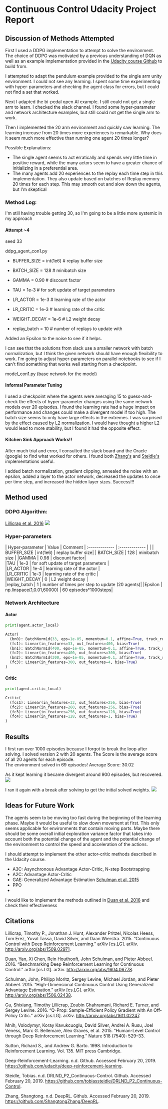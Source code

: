 # Continuous Control Udacity Project Report

## Discussion of Methods Attempted
First I used a DDPG implementation to attempt to solve the environment. The choice of DDPG was motivated by a previous understanding of DQN as well as an example implementation provided in the [Udacity course Github](https://github.com/udacity/deep-reinforcement-learning) to build from.

I attempted to adapt the pendulum example provided to the single arm unity environment. I could not see any learning. I spent some time experimenting with hyper-parameters and checking the agent class for errors, but I could not find a set that worked.

Next I adapted the bi-pedal open AI example. I still could not get a single arm to learn. I checked the slack channel. I found some hyper-parameter and network architecture examples, but still could not get the single arm to work.

Then I implemented the 20 arm environment and quickly saw learning. The learning increase from 20 times more experiences is remarkable. Why does it seem much more effective than running one agent 20 times longer?

Possible Explanations:
* The single agent seems to act erratically and spends very little time in positive reward, while the many actors seem to have a greater chance of initializing in a preferential area.
* The many agents add 20 experiences to the replay each time step in this implementation. They also update based on batches of Replay memory 20 times for each step. This may smooth out and slow down the agents, but I'm skeptical

### Method Log:
I'm still having trouble getting 30, so I'm going to be a little more systemic in my approach
#### Attempt ~4
seed 33

ddpg_agent_con1.py

* BUFFER_SIZE = int(1e6)  # replay buffer size
* BATCH_SIZE = 128        # minibatch size
* GAMMA = 0.90            # discount factor
* TAU = 1e-3              # for soft update of target parameters
* LR_ACTOR = 1e-3         # learning rate of the actor
* LR_CRITIC = 1e-3        # learning rate of the critic
* WEIGHT_DECAY = 1e-6     # L2 weight decay

* replay_batch = 10       # number of replays to update with

Added an Epsilon to the noise to see if it helps.

I can see that the solutions from slack use a smaller network with batch normalization, but I think the given network should have enough flexibility to work. I'm going to adjust hyper-parameters on parallel notebooks to see if I can't find something that works well starting from a checkpoint.

model_con1.py (base network for the model)

#### Informal Parameter Tuning
I used a checkpoint where the agents were averaging 15 to guess-and-check the effects of hyper-parameter changes using the same network models over 20 episodes. I found the learning rate had a huge impact on performance and changes could make a divergent model if too high. The batch size seems to only have large effects in the extremes. I was surprised by the effect caused by L2 normalization. I would have thought a higher L2 would lead to more stability, but I found it had the opposite effect.

#### Kitchen Sink Approach Works!!
After much trial and error, I consulted the slack board and the Oracle (google) to find what worked for others. I found both [Zhang's](https://github.com/ShangtongZhang/DeepRL) and [Steidle's](https://github.com/tobiassteidle/DRLND_P2_Continuous-Control) implementations useful.

I added batch normalization, gradient clipping, annealed the noise with an epsilon, added a layer to the actor network, decreased the updates to once per time step, and increased the hidden layer sizes. Success!!!  
## Method used
### DDPG Algorithm:
[Lillicrap et al. 2016](http://arxiv.org/abs/1509.02971)
![](./images/DDGP_alg.png)

### Hyper-parameters
| Hyper-parameter | Value | Comment
| :------------- | :------------- | |
| BUFFER_SIZE | int(1e6)  | replay buffer size|
| BATCH_SIZE    | 128   | minibatch size    |
|GAMMA | 0.98  | discount factor|        
|TAU | 1e-3  | for soft update of target parameters   |         
|LR_ACTOR | 1e-4 |  learning rate of the actor |      
|LR_CRITIC | 1e-3 | learning rate of the critic |      
|WEIGHT_DECAY | 0  | L2 weight decay |  
|replay_batch | 1   | number of times per step to update (20 agents)|
|Epsilon | np.linspace(1,0.01,60000) | 60 episodes*1000steps|

### Network Architecture
#### Actor
```Python
print(agent.actor_local)

Actor(
  (bn0): BatchNorm1d(33, eps=1e-05, momentum=0.1, affine=True, track_running_stats=True)
  (fc1): Linear(in_features=33, out_features=400, bias=True)
  (bn1): BatchNorm1d(400, eps=1e-05, momentum=0.1, affine=True, track_running_stats=True)
  (fc2): Linear(in_features=400, out_features=300, bias=True)
  (bn2): BatchNorm1d(300, eps=1e-05, momentum=0.1, affine=True, track_running_stats=True)
  (fc3): Linear(in_features=300, out_features=4, bias=True)
)
```
#### Critic
```Python
print(agent.critic_local)

Critic(
  (fcs1): Linear(in_features=33, out_features=256, bias=True)
  (fc2): Linear(in_features=260, out_features=256, bias=True)
  (fc3): Linear(in_features=256, out_features=128, bias=True)
  (fc4): Linear(in_features=128, out_features=1, bias=True)
)
```
## Results
I first ran over 1000 episodes because I forgot to break the loop after solving. I solved version 2 with 20 agents. The Score is the average score of all 20 agents for each episode.
<br>The environment solved in 69 episodes!	Average Score: 30.02

As it kept learning it became divergent around 900 episodes, but recovered. ![](./images/1000_steps.png)

I ran it again with a break after solving to get the initial solved weights.
![](./images/solution.png)

## Ideas for Future Work
The agents seem to be moving too fast during the beginning of the learning phase. Maybe it would be useful to slow down movement at first. This only seems applicable for environments that contain moving parts. Maybe there should be some overall initial exploration variance factor that takes into account both the potential change of the agent and the potential change of the environment to control the speed and acceleration of the actions.  

I should attempt to implement the other actor-critic methods described in the Udacity course.
* A3C: Asynchronous Advantage Actor-Critic, N-step Bootstrapping
* A2C: Advantage Actor-Critic
* GAE: Generalized Advantage Estimation [Schulman et al. 2015](http://arxiv.org/abs/1506.02438)
* PPO
*
I would like to implement the methods outlined in [Duan et al. 2016](http://arxiv.org/abs/1604.06778) and check their effectiveness


## Citations
Lillicrap, Timothy P., Jonathan J. Hunt, Alexander Pritzel, Nicolas Heess, Tom Erez, Yuval Tassa, David Silver, and Daan Wierstra. 2015. “Continuous Control with Deep Reinforcement Learning.” arXiv [cs.LG]. arXiv. http://arxiv.org/abs/1509.02971.

Duan, Yan, Xi Chen, Rein Houthooft, John Schulman, and Pieter Abbeel. 2016. “Benchmarking Deep Reinforcement Learning for Continuous Control.” arXiv [cs.LG]. arXiv. http://arxiv.org/abs/1604.06778.

Schulman, John, Philipp Moritz, Sergey Levine, Michael Jordan, and Pieter Abbeel. 2015. “High-Dimensional Continuous Control Using Generalized Advantage Estimation.” arXiv [cs.LG]. arXiv. http://arxiv.org/abs/1506.02438.

Gu, Shixiang, Timothy Lillicrap, Zoubin Ghahramani, Richard E. Turner, and Sergey Levine. 2016. “Q-Prop: Sample-Efficient Policy Gradient with An Off-Policy Critic.” arXiv [cs.LG]. arXiv. http://arxiv.org/abs/1611.02247.

Mnih, Volodymyr, Koray Kavukcuoglu, David Silver, Andrei A. Rusu, Joel Veness, Marc G. Bellemare, Alex Graves, et al. 2015. “Human-Level Control through Deep Reinforcement Learning.” Nature 518 (7540): 529–33.

Sutton, Richard S., and Andrew G. Barto. 1998. Introduction to Reinforcement Learning. Vol. 135. MIT press Cambridge.

Deep-Reinforcement-Learning. n.d. Github. Accessed February 20, 2019. https://github.com/udacity/deep-reinforcement-learning.

Steidle, Tobias. n.d. DRLND_P2_Continuous-Control. Github. Accessed February 20, 2019. https://github.com/tobiassteidle/DRLND_P2_Continuous-Control.

Zhang, Shangtong. n.d. DeepRL. Github. Accessed February 20, 2019. https://github.com/ShangtongZhang/DeepRL.
